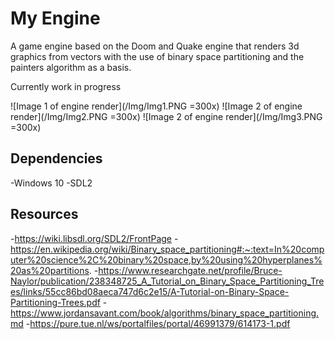 # My Engine
A game engine based on the Doom and Quake engine that renders 3d graphics from vectors with the use of binary space partitioning and the painters algorithm as a basis.

Currently work in progress

![Image 1 of engine render](/Img/Img1.PNG =300x)
![Image 2 of engine render](/Img/Img2.PNG =300x)
![Image 2 of engine render](/Img/Img3.PNG =300x)

## Dependencies
-Windows 10
-SDL2

## Resources
-https://wiki.libsdl.org/SDL2/FrontPage
-https://en.wikipedia.org/wiki/Binary_space_partitioning#:~:text=In%20computer%20science%2C%20binary%20space,by%20using%20hyperplanes%20as%20partitions.
-https://www.researchgate.net/profile/Bruce-Naylor/publication/238348725_A_Tutorial_on_Binary_Space_Partitioning_Trees/links/55cc86bd08aeca747d6c2e15/A-Tutorial-on-Binary-Space-Partitioning-Trees.pdf
-https://www.jordansavant.com/book/algorithms/binary_space_partitioning.md
-https://pure.tue.nl/ws/portalfiles/portal/46991379/614173-1.pdf